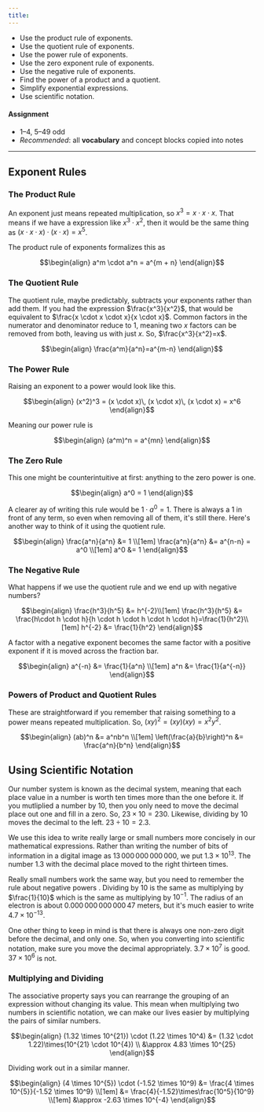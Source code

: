 ```yaml
---
title: 
---
```


- Use the product rule of exponents.
- Use the quotient rule of exponents.
- Use the power rule of exponents.
- Use the zero exponent rule of exponents.
- Use the negative rule of exponents.
- Find the power of a product and a quotient.
- Simplify exponential expressions.
- Use scientific notation.

#### Assignment

- 1–4, 5–49 odd
- *Recommended*: all **vocabulary** and concept blocks copied into notes

---

## Exponent Rules

### The Product Rule

An exponent just means repeated multiplication, so $x^3 = x \cdot x \cdot x$. That means if we have a expression like $x^3 \cdot x^2$, then it would be the same thing as $(x \cdot x \cdot x)\cdot(x \cdot x)=x^5$.

The product rule of exponents formalizes this as

$$\begin{align}
a^m \cdot a^n = a^{m + n}
\end{align}$$

### The Quotient Rule

The quotient rule, maybe predictably, subtracts your exponents rather than add them. If you had the expression $\frac{x^3}{x^2}$, that would be equivalent to $\frac{x \cdot x \cdot x}{x \cdot x}$. Common factors in the numerator and denominator reduce to 1, meaning two $x$ factors can be removed from both, leaving us with just $x$. So, $\frac{x^3}{x^2}=x$.

$$\begin{align}
\frac{a^m}{a^n}=a^{m-n}
\end{align}$$

### The Power Rule

Raising an exponent to a power would look like this.

$$\begin{align}
(x^2)^3 = (x \cdot x)\, (x \cdot x)\, (x \cdot x) = x^6
\end{align}$$

Meaning our power rule is

$$\begin{align}
(a^m)^n = a^{mn}
\end{align}$$

### The Zero Rule

This one might be counterintuitive at first: anything to the zero power is one.

$$\begin{align}
a^0 = 1
\end{align}$$

A clearer ay of writing this rule would be $1\cdot a^0 = 1$. There is always a $1$ in front of any term, so even when removing all of them, it's still there. Here's another way to think of it using the quotient rule.

$$\begin{align}
\frac{a^n}{a^n} &= 1 \\[1em]
\frac{a^n}{a^n} &= a^{n-n} = a^0 \\[1em]
a^0 &= 1
\end{align}$$

### The Negative Rule

What happens if we use the quotient rule and we end up with negative numbers?

$$\begin{align}
\frac{h^3}{h^5} &= h^{-2}\\[1em]
\frac{h^3}{h^5} &= \frac{h\cdot h \cdot h}{h \cdot h \cdot h \cdot h \cdot h}=\frac{1}{h^2}\\[1em]
h^{-2} &= \frac{1}{h^2}
\end{align}$$

A factor with a negative exponent becomes the same factor with a positive exponent if it is moved across the fraction bar.

$$\begin{align}
a^{-n} &= \frac{1}{a^n} \\[1em]
a^n    &= \frac{1}{a^{-n}}
\end{align}$$

### Powers of Product and Quotient Rules

These are straightforward if you remember that raising something to a power means repeated multiplication. So, $(xy)^2=(xy)(xy) = x^2y^2$.

$$\begin{align}
(ab)^n &= a^nb^n \\[1em]
\left(\frac{a}{b}\right)^n &= \frac{a^n}{b^n}
\end{align}$$

## Using Scientific Notation

Our number system is known as the decimal system, meaning that each place value in a number is worth ten times more than the one before it. If you mutliplied a number by 10, then you only need to move the decimal place out one and fill in a zero. So, $23\times 10=230$. Likewise, dividing by 10 moves the decimal to the left. $23 \div 10 = 2.3$.

We use this idea to write really large or small numbers more concisely in our mathematical expressions. Rather than writing the number of bits of information in a digital image as $13\, 000\, 000\, 000\, 000$, we put $1.3\times10^{13}$. The number $1.3$ with the decimal place moved to the right thirteen times.

Really small numbers work the same way, but you need to remember the rule about negative powers . Dividing by 10 is the same as multiplying by $\frac{1}{10}$ which is the same as multiplying by $10^{-1}$. The radius of an electron is about $0.000\, 000\, 000\, 000\, 47$ meters, but it's much easier to write $4.7\times 10^{-13}$.

One other thing to keep in mind is that there is always one non-zero digit before the decimal, and only one. So, when you converting into scientific notation, make sure you move the decimal appropriately. $3.7\times10^7$ is good. $37\times 10^6$ is not.

### Multiplying and Dividing

The associative property says you can rearrange the grouping of an expression without changing its value. This mean when multiplying two numbers in scientific notation, we can make our lives easier by multiplying the pairs of similar numbers.

$$\begin{align}
(1.32 \times 10^{21}) \cdot (1.22 \times 10^4) &= (1.32 \cdot 1.22)\times(10^{21} \cdot 10^{4}) \\
    &\approx 4.83 \times 10^{25}
\end{align}$$

Dividing work out in a similar manner.

$$\begin{align}
(4 \times 10^{5}) \cdot (-1.52 \times 10^9) &= \frac{4 \times 10^{5}}{-1.52 \times 10^9} \\[1em]
                                            &= \frac{4}{-1.52}\times\frac{10^5}{10^9} \\[1em]
                                            &\approx -2.63 \times 10^{-4}
\end{align}$$

